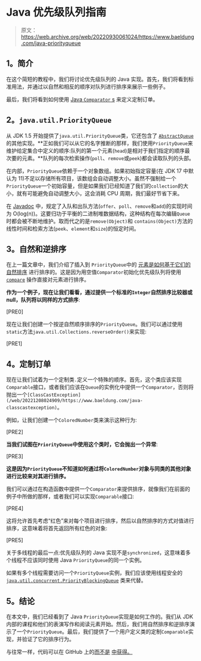 # Java 优先级队列指南

> 原文：<https://web.archive.org/web/20220930061024/https://www.baeldung.com/java-priorityqueue>

## **1。简介**

在这个简短的教程中，我们将讨论优先级队列的 Java 实现。首先，我们将看到标准用法，并通过以自然和相反的顺序对队列进行排序来展示一些例子。

最后，我们将看到如何使用 [Java `Comparator` s](/web/20221208024909/https://www.baeldung.com/java-comparator-comparable#comparator) 来定义定制订单。

## **2。`java.util.PriorityQueue`**

从 JDK 1.5 开始提供了`java.util.PriorityQueue`类，它还包含了 [`AbstractQueue`](/web/20221208024909/https://www.baeldung.com/java-queue#abstract_queue) 的其他实现。**正如我们可以从它的名字推断的那样，我们使用`PriorityQueue`来维护给定集合中定义的顺序:队列的第一个元素(`head`)是相对于我们指定的顺序最次要的元素。**队列的每次检索操作(`poll`、`remove`或`peek`)都会读取队列的头部。

在内部，`PriorityQueue`依赖于一个对象数组。如果初始指定容量(在 JDK 17 中默认为 11)不足以存储所有项目，该数组会自动调整大小。虽然不强制给一个`PriorityQueue`一个初始容量，但是如果我们已经知道了我们的`collection`的大小，就有可能避免自动调整大小，这会消耗 CPU 周期，我们最好节省下来。

在 [Javadoc](https://web.archive.org/web/20221208024909/https://docs.oracle.com/en/java/javase/17/docs/api/java.base/java/util/PriorityQueue.html) 中，规定了入队和出队方法(`offer`、`poll`、`remove`和`add`)的实现时间为 O(log(n))。这要归功于平衡的二进制堆数据结构，这种结构在每次编辑`Queue`时都会被不断地维护。取而代之的是`remove(Object)`和 `contains(Object)`方法的线性时间和检索方法(`peek`、`element`和`size`)的恒定时间。

## **3。自然和逆排序**

在上一篇文章中，我们介绍了插入到 `PriorityQueue`中的 [元素是如何基于它们的自然排序](/web/20221208024909/https://www.baeldung.com/java-queue#priority_queues) 进行排序的。这是因为用空值`Comparator`初始化优先级队列将使用 [`compare`](/web/20221208024909/https://www.baeldung.com/java-comparator-comparable#comparable) 操作直接对元素进行排序。

**作为一个例子，现在让我们看看，通过提供一个标准的`Integer`自然排序比较器或 null，队列将以同样的方式排序**:

[PRE0]

现在让我们创建一个按逆自然顺序排序的`PriorityQueue`。我们可以通过使用`static`方法`java.util.Collections.reverseOrder()`来实现:

[PRE1]

## **4。定制订单**

现在让我们试着为一个定制类`.`定义一个特殊的顺序。首先，这个类应该实现`Comparable`接口，或者我们应该在`Queue`的实例化中提供一个`Comparator`，否则将抛出一个`[ClassCastException](/web/20221208024909/https://www.baeldung.com/java-classcastexception)`。

例如，让我们创建一个`ColoredNumber`类来演示这种行为:

[PRE2]

**当我们试图在`PriorityQueue`中使用这个类时，它会抛出一个异常**:

[PRE3]

**这是因为`PriorityQueue`不知道如何通过将`ColoredNumber`对象与同类的其他对象进行比较来对其进行排序。**

我们可以通过在构造函数中提供一个`Comparator`来提供排序，就像我们在前面的例子中所做的那样，或者我们可以实现`Comparable`接口:

[PRE4]

这将允许首先考虑“红色”来对每个项目进行排序，然后以自然排序的方式对值进行排序，这意味着将首先返回所有红色的对象:

[PRE5]

关于多线程的最后一点:优先级队列的 Java 实现不是`synchronized`，这意味着多个线程不应该同时使用 Java `PriorityQueue`的同一个实例。

如果有多个线程需要访问一个`PriorityQueue`实例，我们应该使用线程安全的 [`java.util.concurrent.PriorityBlockingQueue`](/web/20221208024909/https://www.baeldung.com/java-priority-blocking-queue) 类来代替。

## **5。结论**

在本文中，我们已经看到了 Java `PriorityQueue`实现是如何工作的。我们从 JDK 内部的课程和他们的表演写作和阅读元素开始。然后，我们用自然排序和逆排序演示了一个`PriorityQueue`。最后，我们提供了一个用户定义类的定制`Comparable`实现，并验证了它的排序行为。

与往常一样，代码可以在 GitHub 上的[而不是](https://web.archive.org/web/20221208024909/https://github.com/eugenp/tutorials/tree/master/core-java-modules/core-java-collections-4) [中获得。](https://web.archive.org/web/20221208024909/https://github.com/eugenp/tutorials/tree/master/core-java-modules/core-java-collections-4)